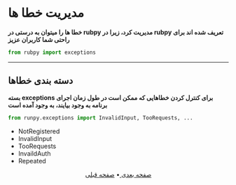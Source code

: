 # مدیریت خطا ها
**خطا ها را میتوان به درستی در rubpy مدیریت کرد، زیرا در rubpy تعریف شده اند برای راحتی شما کاربران عزیز**
```python
from rubpy import exceptions
```
___
## دسته بندی خطاها
**بسته exceptions برای کنترل کردن خطاهایی که ممکن است در طول زمان اجرای برنامه به وجود بیایند،  به وجود آمده است**
```python
from runpy.exceptions import InvalidInput, TooRequests, ...
```
- NotRegistered
- InvalidInput
- TooRequests
- InvaildAuth
- Repeated

<p align="center">
    <a href="https://github.com/shayanheidari01/rubika/blob/master/docs/Error-Handling.md">
        صفحه بعدی
    </a>
  •
  <a href="https://github.com/shayanheidari01/rubika/blob/master/docs/Models.md">
        صفحه قبلی
    </a>
</p>
